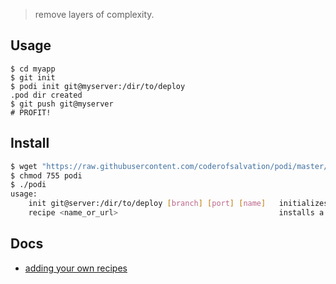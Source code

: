 > remove layers of complexity.


## Usage

```
$ cd myapp
$ git init
$ podi init git@myserver:/dir/to/deploy
.pod dir created
$ git push git@myserver
# PROFIT!
```

## Install

```bash
$ wget "https://raw.githubusercontent.com/coderofsalvation/podi/master/podi"
$ chmod 755 podi
$ ./podi
usage: 
    init git@server:/dir/to/deploy [branch] [port] [name]   initializes a deployment 
    recipe <name_or_url>                                    installs a recipe from podi repo or url
```

## Docs

* [adding your own recipes](doc/recipes.md)
